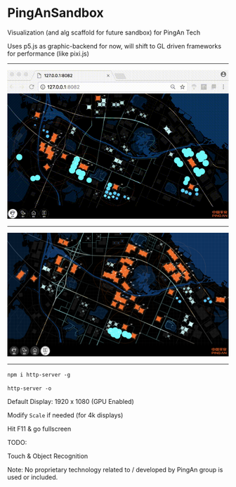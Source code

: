 # PingAnSandbox

Visualization (and alg scaffold for future sandbox) for PingAn Tech

Uses p5.js as graphic-backend for now, will shift to GL driven frameworks for performance (like pixi.js)

-----------

![Screenshot2](./out.gif)

-----------

![Screenshot](./screenshot.png)

-----------

`npm i http-server -g`

`http-server -o`

Default Display: 1920 x 1080 (GPU Enabled)

Modify ```Scale``` if needed (for 4k displays)

Hit F11 & go fullscreen


TODO:

Touch & Object Recognition




Note: No proprietary technology related to / developed by PingAn group is used or included. 